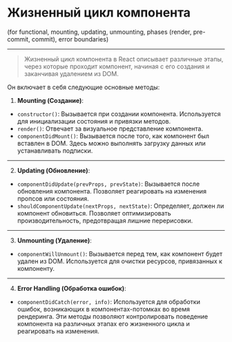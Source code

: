 # Жизненный цикл компонента

(for functional, mounting, updating, unmounting, phases (render, pre-commit, commit), error boundaries)

--- 
> Жизненный цикл компонента в React описывает различные этапы, через которые проходит компонент, начиная с его создания и заканчивая удалением из DOM.

Он включает в себя следующие основные методы:

1. **Mounting (Создание)**:

- `constructor()`: Вызывается при создании компонента. Используется для инициализации состояния и привязки методов.
- `render()`: Отвечает за визуальное представление компонента.
- `componentDidMount()`: Вызывается после того, как компонент был вставлен в DOM. Здесь можно выполнять загрузку данных или устанавливать
  подписки.
---
2. **Updating (Обновление)**:

- `componentDidUpdate(prevProps, prevState)`: Вызывается после обновления компонента. Позволяет реагировать на изменения пропсов или состояния.
- `shouldComponentUpdate(nextProps, nextState)`: Определяет, должен ли компонент обновиться. Позволяет оптимизировать производительность, предотвращая лишние перерисовки.
---
3. **Unmounting (Удаление)**:

- `componentWillUnmount()`: Вызывается перед тем, как компонент будет удален из DOM. Используется для очистки ресурсов, привязанных к
  компоненту.
---
4. **Error Handling (Обработка ошибок)**:

- `componentDidCatch(error, info)`: Используется для обработки ошибок, возникающих в компонентах-потомках во время рендеринга.
  Эти методы позволяют контролировать поведение компонента на различных этапах его жизненного цикла и реагировать на изменения.
